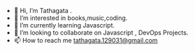 - 👋 Hi, I’m Tathagata .
- 👀 I’m interested in books,music,coding.
- 🌱 I’m currently learning Javascript.
- 💞️ I’m looking to collaborate on Javascript , DevOps Projects.
- 📫 How to reach me tathagata.129031@gmail.com

<!---
roy9495/roy9495 is a ✨ special ✨ repository because its `README.md` (this file) appears on your GitHub profile.
You can click the Preview link to take a look at your changes.
--->
